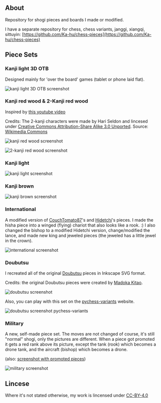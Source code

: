 ## About
Repository for shogi pieces and boards I made or modified.

I have a separate repository for chess, chess variants, janggi, xiangqi, sittuyin: [https://github.com/Ka-hu/chess-pieces](https://github.com/Ka-hu/chess-pieces)

## Piece Sets

### Kanji light 3D OTB
Designed mainly for 'over the board' games (tablet or phone laid flat).

![kanji light 3D OTB screenshot](https://raw.githubusercontent.com/Ka-hu/shogi-pieces/master/_screenshots/scrot_kanji_light_3D_OTB.png)

### Kanji red wood & 2-Kanji red wood

Inspired by [this youtube video](https://www.youtube.com/watch?v=LEkh6vnWJ6Y)

Credits: The 2-kanji characters were made by Hari Seldon and lincesed under [Creative Commons Attribution-Share Alike 3.0 Unported](https://creativecommons.org/licenses/by-sa/3.0/deed.en). Source: [Wikimedia Commons](https://commons.wikimedia.org/wiki/Category:SVG_traditional_shogi_pieces)

![kanji red wood screenshot](https://raw.githubusercontent.com/Ka-hu/shogi-pieces/master/_screenshots/scrot_kanji_red_wood.png)


![2-kanji red wood screenshot](https://raw.githubusercontent.com/Ka-hu/shogi-pieces/master/_screenshots/scrot_2-kanji_red_wood.png)

### Kanji light

![kanji light screenshot](https://raw.githubusercontent.com/Ka-hu/shogi-pieces/master/_screenshots/scrot_kanji_light.png)

### Kanji brown

![kanji brown screenshot](https://raw.githubusercontent.com/Ka-hu/shogi-pieces/master/_screenshots/scrot_kanji_brown.png)

### International

A modified version of [CouchTomato87](https://github.com/CouchTomato87/InternationalizedPieces/tree/master/Shogi)'s and [Hidetchi](https://github.com/Hidetchi)'s pieces. I made the hisha piece into a winged (flying) chariot that also looks like a rook. :) I also changed the bishop to a modified Hidetchi version, change/modified the lance, and made new king and jeweled pieces (the jeweled has a little jewel in the crown).

![international screenshot](https://raw.githubusercontent.com/Ka-hu/shogi-pieces/master/_screenshots/scrot_international.png)

### Doubutsu

I recreated all of the original [Doubutsu](https://en.wikipedia.org/wiki/D%C5%8Dbutsu_sh%C5%8Dgi) pieces in Inkscape SVG format.

Credits: the original Doubutsu pieces were created by [Madoka Kitao](https://en.wikipedia.org/wiki/Madoka_Kitao).

![doubutsu screenshot](https://raw.githubusercontent.com/Ka-hu/shogi-pieces/master/_screenshots/scrot_doubutsu_xboard.png)

Also, you can play with this set on the [pychess-variants](https://www.pychess.org) website.

![doubutsu screenshot pychess-variants](https://i.imgur.com/OefPNmu.png)

### Military

A new, self-made piece set. The moves are not changed of course, it's still "normal" shogi, only the pictures are different. When a piece got promoted it gets a red rank above its picture, except the tank (rook) which becomes a drone tank, and the aircraft (bishop) which becomes a drone.

(also: [screenshot with promoted pieces](https://i.imgur.com/CbX2MzN.png))

![military screenshot](https://raw.githubusercontent.com/Ka-hu/shogi-pieces/master/_screenshots/scrot_military.png)

## Lincese

Where it's not stated otherwise, my work is lincensed under [CC-BY-4.0](https://choosealicense.com/licenses/cc-by-4.0)
